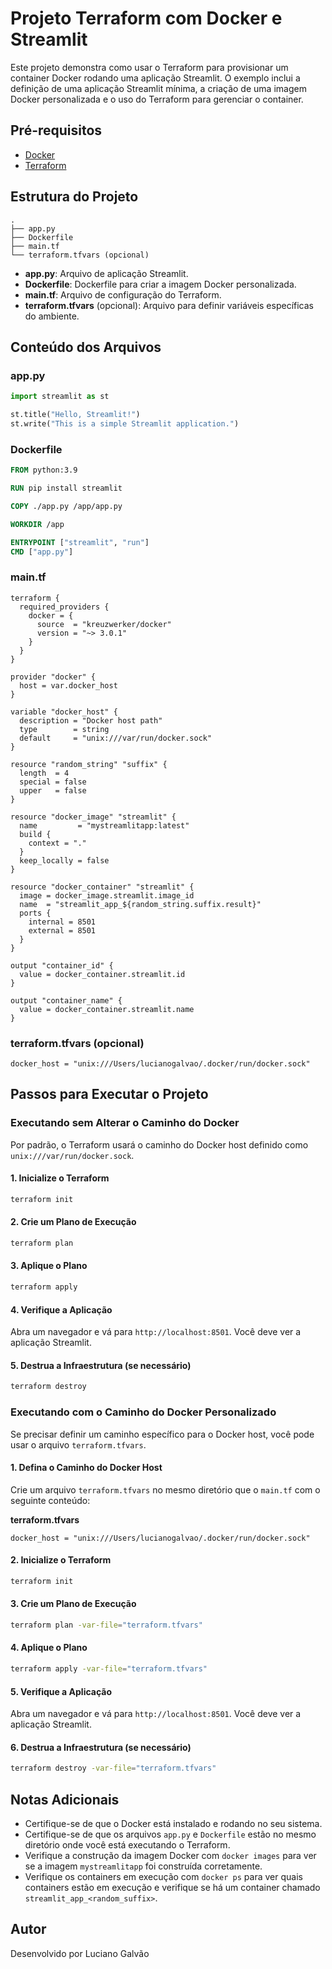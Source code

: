 # Projeto Terraform com Docker e Streamlit

Este projeto demonstra como usar o Terraform para provisionar um container Docker rodando uma aplicação Streamlit. O exemplo inclui a definição de uma aplicação Streamlit mínima, a criação de uma imagem Docker personalizada e o uso do Terraform para gerenciar o container.

## Pré-requisitos

- [Docker](https://www.docker.com/get-started)
- [Terraform](https://learn.hashicorp.com/terraform/getting-started/install)

## Estrutura do Projeto

```
.
├── app.py
├── Dockerfile
├── main.tf
└── terraform.tfvars (opcional)
```

- **app.py**: Arquivo de aplicação Streamlit.
- **Dockerfile**: Dockerfile para criar a imagem Docker personalizada.
- **main.tf**: Arquivo de configuração do Terraform.
- **terraform.tfvars** (opcional): Arquivo para definir variáveis específicas do ambiente.

## Conteúdo dos Arquivos

### app.py

```python
import streamlit as st

st.title("Hello, Streamlit!")
st.write("This is a simple Streamlit application.")
```

### Dockerfile

```Dockerfile
FROM python:3.9

RUN pip install streamlit

COPY ./app.py /app/app.py

WORKDIR /app

ENTRYPOINT ["streamlit", "run"]
CMD ["app.py"]
```

### main.tf

```hcl
terraform {
  required_providers {
    docker = {
      source  = "kreuzwerker/docker"
      version = "~> 3.0.1"
    }
  }
}

provider "docker" {
  host = var.docker_host
}

variable "docker_host" {
  description = "Docker host path"
  type        = string
  default     = "unix:///var/run/docker.sock"
}

resource "random_string" "suffix" {
  length  = 4
  special = false
  upper   = false
}

resource "docker_image" "streamlit" {
  name         = "mystreamlitapp:latest"
  build {
    context = "."
  }
  keep_locally = false
}

resource "docker_container" "streamlit" {
  image = docker_image.streamlit.image_id
  name  = "streamlit_app_${random_string.suffix.result}"
  ports {
    internal = 8501
    external = 8501
  }
}

output "container_id" {
  value = docker_container.streamlit.id
}

output "container_name" {
  value = docker_container.streamlit.name
}
```

### terraform.tfvars (opcional)

```hcl
docker_host = "unix:///Users/lucianogalvao/.docker/run/docker.sock"
```

## Passos para Executar o Projeto

### Executando sem Alterar o Caminho do Docker

Por padrão, o Terraform usará o caminho do Docker host definido como `unix:///var/run/docker.sock`.

#### 1. Inicialize o Terraform

```bash
terraform init
```

#### 2. Crie um Plano de Execução

```bash
terraform plan
```

#### 3. Aplique o Plano

```bash
terraform apply
```

#### 4. Verifique a Aplicação

Abra um navegador e vá para `http://localhost:8501`. Você deve ver a aplicação Streamlit.

#### 5. Destrua a Infraestrutura (se necessário)

```bash
terraform destroy
```

### Executando com o Caminho do Docker Personalizado

Se precisar definir um caminho específico para o Docker host, você pode usar o arquivo `terraform.tfvars`.

#### 1. Defina o Caminho do Docker Host

Crie um arquivo `terraform.tfvars` no mesmo diretório que o `main.tf` com o seguinte conteúdo:

**terraform.tfvars**
```hcl
docker_host = "unix:///Users/lucianogalvao/.docker/run/docker.sock"
```

#### 2. Inicialize o Terraform

```bash
terraform init
```

#### 3. Crie um Plano de Execução

```bash
terraform plan -var-file="terraform.tfvars"
```

#### 4. Aplique o Plano

```bash
terraform apply -var-file="terraform.tfvars"
```

#### 5. Verifique a Aplicação

Abra um navegador e vá para `http://localhost:8501`. Você deve ver a aplicação Streamlit.

#### 6. Destrua a Infraestrutura (se necessário)

```bash
terraform destroy -var-file="terraform.tfvars"
```

## Notas Adicionais

- Certifique-se de que o Docker está instalado e rodando no seu sistema.
- Certifique-se de que os arquivos `app.py` e `Dockerfile` estão no mesmo diretório onde você está executando o Terraform.
- Verifique a construção da imagem Docker com `docker images` para ver se a imagem `mystreamlitapp` foi construída corretamente.
- Verifique os containers em execução com `docker ps` para ver quais containers estão em execução e verifique se há um container chamado `streamlit_app_<random_suffix>`.

## Autor

Desenvolvido por Luciano Galvão